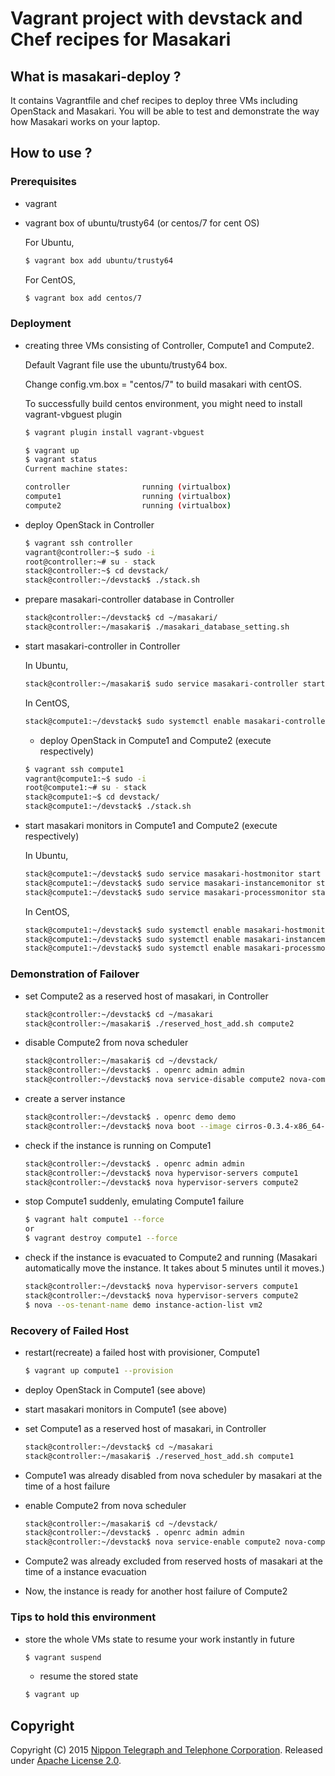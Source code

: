 # Vagrant project with devstack and Chef recipes for Masakari

## What is masakari-deploy ?
It contains Vagrantfile and chef recipes to deploy three VMs including OpenStack and Masakari. You will be able to test and demonstrate the way how Masakari works on your laptop.

## How to use ?

### Prerequisites
* vagrant
* vagrant box of ubuntu/trusty64 (or centos/7 for cent OS)

  For Ubuntu,
  ```sh
  $ vagrant box add ubuntu/trusty64
  ```
  For CentOS,
  ```sh
  $ vagrant box add centos/7
  ```
### Deployment
* creating three VMs consisting of Controller, Compute1 and Compute2.

   Default Vagrant file use the ubuntu/trusty64 box.

   Change config.vm.box = "centos/7" to build masakari with centOS.

   To successfully build centos environment,
   you might need to install vagrant-vbguest plugin

   ```sh
   $ vagrant plugin install vagrant-vbguest
   ```

   ```sh
   $ vagrant up
   $ vagrant status
   Current machine states:

   controller                running (virtualbox)
   compute1                  running (virtualbox)
   compute2                  running (virtualbox)
   ```
* deploy OpenStack in Controller

  ```sh
  $ vagrant ssh controller
  vagrant@controller:~$ sudo -i
  root@controller:~# su - stack
  stack@controller:~$ cd devstack/
  stack@controller:~/devstack$ ./stack.sh
  ```
* prepare masakari-controller database in Controller

  ```sh
  stack@controller:~/devstack$ cd ~/masakari/
  stack@controller:~/masakari$ ./masakari_database_setting.sh
  ```
* start masakari-controller in Controller

  In Ubuntu,

  ```sh
  stack@controller:~/masakari$ sudo service masakari-controller start
  ```
  In CentOS,

  ```sh
  stack@compute1:~/devstack$ sudo systemctl enable masakari-controller.service
  ```
  * deploy OpenStack in Compute1 and Compute2 (execute respectively)

  ```sh
  $ vagrant ssh compute1
  vagrant@compute1:~$ sudo -i
  root@compute1:~# su - stack
  stack@compute1:~$ cd devstack/
  stack@compute1:~/devstack$ ./stack.sh
  ```
* start masakari monitors in Compute1 and Compute2 (execute respectively)

  In Ubuntu,

  ```sh
  stack@compute1:~/devstack$ sudo service masakari-hostmonitor start
  stack@compute1:~/devstack$ sudo service masakari-instancemonitor start
  stack@compute1:~/devstack$ sudo service masakari-processmonitor start
  ```
  In CentOS,
  ```sh
  stack@compute1:~/devstack$ sudo systemctl enable masakari-hostmonitor.service
  stack@compute1:~/devstack$ sudo systemctl enable masakari-instancemonitor.service
  stack@compute1:~/devstack$ sudo systemctl enable masakari-processmonitor.service
  ```
### Demonstration of Failover
* set Compute2 as a reserved host of masakari, in Controller

  ```sh
  stack@controller:~/devstack$ cd ~/masakari
  stack@controller:~/masakari$ ./reserved_host_add.sh compute2
  ```
* disable Compute2 from nova scheduler

  ```sh
  stack@controller:~/masakari$ cd ~/devstack/
  stack@controller:~/devstack$ . openrc admin admin
  stack@controller:~/devstack$ nova service-disable compute2 nova-compute
  ```
* create a server instance

  ```sh
  stack@controller:~/devstack$ . openrc demo demo
  stack@controller:~/devstack$ nova boot --image cirros-0.3.4-x86_64-uec --flavor m1.nano vm1
  ```
* check if the instance is running on Compute1

  ```sh
  stack@controller:~/devstack$ . openrc admin admin
  stack@controller:~/devstack$ nova hypervisor-servers compute1
  stack@controller:~/devstack$ nova hypervisor-servers compute2
  ```
* stop Compute1 suddenly, emulating Compute1 failure

  ```sh
  $ vagrant halt compute1 --force
  or
  $ vagrant destroy compute1 --force
  ```
* check if the instance is evacuated to Compute2 and running (Masakari automatically move the instance. It takes about 5 minutes until it moves.)

  ```sh
  stack@controller:~/devstack$ nova hypervisor-servers compute1
  stack@controller:~/devstack$ nova hypervisor-servers compute2
  $ nova --os-tenant-name demo instance-action-list vm2
  ```

### Recovery of Failed Host

* restart(recreate) a failed host with provisioner, Compute1

  ```sh
  $ vagrant up compute1 --provision
  ```
* deploy OpenStack in Compute1 (see above)
* start masakari monitors in Compute1 (see above)
* set Compute1 as a reserved host of masakari, in Controller

  ```sh
  stack@controller:~/devstack$ cd ~/masakari
  stack@controller:~/masakari$ ./reserved_host_add.sh compute1
  ```
* Compute1 was already disabled from nova scheduler by masakari at the time of a host failure
* enable Compute2 from nova scheduler

  ```sh
  stack@controller:~/masakari$ cd ~/devstack/
  stack@controller:~/devstack$ . openrc admin admin
  stack@controller:~/devstack$ nova service-enable compute2 nova-compute
  ```
* Compute2 was already excluded from reserved hosts of masakari at the time of a instance evacuation
* Now, the instance is ready for another host failure of Compute2

### Tips to hold this environment

* store the whole VMs state to resume your work instantly in future

  ```sh
  $ vagrant suspend
  ```
  * resume the stored state

  ```sh
  $ vagrant up
  ````

## Copyright
Copyright (C) 2015 [Nippon Telegraph and Telephone Corporation](http://www.ntt.co.jp/index_e.html).
Released under [Apache License 2.0](LICENSE).
